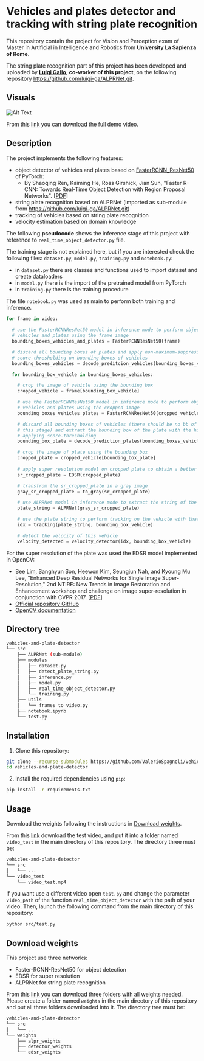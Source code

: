 # Vehicles and plates detector and tracking with string plate recognition

This repository contain the project for Vision and Perception exam of Master in Artificial in Intelligence and Robotics from **University La Sapienza of Rome**.

The string plate recognition part of this project has been developed and uploaded by **[Luigi Gallo](https://github.com/luigi-ga)**, **co-worker of this project**, on the following repository https://github.com/luigi-ga/ALPRNet.git.


## Visuals
![Alt Text](media/gif_demo.gif)

From this [link](https://drive.google.com/file/d/1v7uv77cQN6S_KKDVT3E_Iar1ZfLP1i6U/view?usp=share_link) you can download the full demo video.

## Description
The project implements the following features:
- object detector of vehicles and plates based on [FasterRCNN_ResNet50](https://pytorch.org/vision/main/models/generated/torchvision.models.detection.fasterrcnn_resnet50_fpn.html) of PyTorch:
  - By Shaoqing Ren, Kaiming He, Ross Girshick, Jian Sun, "Faster R-CNN: Towards Real-Time Object Detection with Region Proposal Networks". [[PDF](https://arxiv.org/pdf/1506.01497.pdf)]
- string plate recognition based on ALPRNet (imported as sub-module from https://github.com/luigi-ga/ALPRNet.git)
- tracking of vehicles based on string plate recognition
- velocity estimation based on domain knowledge

The following **pseudocode** shows the inference stage of this project with reference to ```real_time_object_detector.py``` file. 

The training stage is not explained here, but if you are interested check the following files: ```dataset.py```, ```model.py```, ```training.py``` and ```notebook.py```:
- in ```dataset.py``` there are classes and functions used to import dataset and create dataloaders
- in ```model.py``` there is the import of the pretrained model from PyTorch
- in ```training.py``` there is the training procedure

The file ```notebook.py``` was used as main to perform both training and inference.

```python
for frame in video:
  
  # use the FasterRCNNResNet50 model in inference mode to perform object detection of 
  # vehicles and plates using the frame image
  bounding_boxes_vehicles_and_plates = FasterRCNNResNet50(frame)

  # discard all bounding boxes of plates and apply non-maximum-suppresion and 
  # score-thresholding on bounding boxes of vehicles
  bounding_boxes_vehicles = decode_preditcion_vehicles(bounding_boxes_vehicles_and_plates)

  for bounding_box_vehicle in bounding_boxes_vehicles:

    # crop the image of vehicle using the bounding box
    cropped_vehicle = frame[bounding_box_vehicle]

    # use the FasterRCNNResNet50 model in inference mode to perform object detection of 
    # vehicles and plates using the cropped image
    bounding_boxes_vehicles_plates = FasterRCNNResNet50(cropped_vehicle)

    # discard all bounding boxes of vehicles (there should be no bb of vehicles at 
    # this stage) and extraxt the bounding box of the plate with the highest score, 
    # applying score-thresholding
    bounding_box_plate = decode_prediction_plates(bounding_boxes_vehicles_plates)

    # crop the image of plate using the bounding box
    cropped_plate = cropped_vehicle[bounding_box_plate]
    
    # apply super resolution model on cropped plate to obtain a better image
    sr_cropped_plate = EDSR(cropped_plate)

    # transfrom the sr_cropped_plate in a gray image
    gray_sr_cropped_plate = to_gray(sr_cropped_plate)

    # use ALPRNet model in inference mode to extract the string of the plate
    plate_string = ALPRNet(gray_sr_cropped_plate)

    # use the plate string to perform tracking on the vehicle with that plate
    idx = tracking(plate_string, bounding_box_vehicle)

    # detect the velocity of this vehicle
    velocity_detected = velocity_detector(idx, bounding_box_vehicle)
```

For the super resolution of the plate was used the EDSR model implemented in OpenCV:
- Bee Lim, Sanghyun Son, Heewon Kim, Seungjun Nah, and Kyoung Mu Lee, "Enhanced Deep Residual Networks for Single Image Super-Resolution," 2nd NTIRE: New Trends in Image Restoration and Enhancement workshop and challenge on image super-resolution in conjunction with CVPR 2017. [[PDF](https://arxiv.org/pdf/1707.02921.pdf)]
- [Official repository GitHub](https://github.com/sanghyun-son/EDSR-PyTorch)
- [OpenCV documentation](https://docs.opencv.org/4.x/d8/d11/classcv_1_1dnn__superres_1_1DnnSuperResImpl.html)

## Directory tree
```sh
vehicles-and-plate-detector 
└── src
    ├── ALPRNet (sub-module)
    ├── modules
    │   ├── dataset.py
    │   ├── detect_plate_string.py
    │   ├── inference.py
    │   ├── model.py
    │   ├── real_time_object_detector.py
    │   └── training.py
    ├── utils
    │   └── frames_to_video.py 
    ├── notebook.ipynb
    └── test.py
```

## Installation 
1. Clone this repository:
```sh
git clone --recurse-submodules https://github.com/ValerioSpagnoli/vehicles-and-plate-detector.git
cd vehicles-and-plate-detector
```
2. Install the required dependencies using `pip`:
```sh
pip install -r requirements.txt
```

## Usage
Download the weights following the instructions in [Download weights](#download-weights).

From this [link](https://drive.google.com/file/d/1yx1Ou7iClEo5t-Ki9wWFVcgR7iKx_UbN/view?usp=share_link) download the test video, and put it into a folder named ```video_test``` in the main directory of this repository. The directory three must be:

```sh
vehicles-and-plate-detector 
└── src
│   └── ...
└── video_test
    └── video_test.mp4
```

If you want use a different video open ```test.py``` and change the parameter ```video_path``` of the function ```real_time_object_detector``` with the path of your video.
Then, launch the following command from the main directory of this repository:
```sh
python src/test.py
```

## Download weights
This project use three networks:
- Faster-RCNN-ResNet50 for object detection
- EDSR for super resolution
- ALPRNet for string plate recognition
  
From this [link](https://drive.google.com/drive/folders/1GNwxJwKyAZybAP71T0N0wo2yH6GAgzkP?usp=share_link) you can download three folders with all weights needed. Please create a folder named ```weights``` in the main directory of this repository and put all three folders downloaded into it. The directory tree must be:

```sh
vehicles-and-plate-detector
└── src
│   └── ...
└── weights
    ├── alpr_weights
    ├── detector_weights
    └── edsr_weights
```